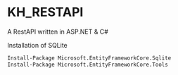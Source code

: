 # KH_RESTAPI
A RestAPI written in ASP.NET &amp; C#

Installation of SQLite
```sh
Install-Package Microsoft.EntityFrameworkCore.Sqlite
Install-Package Microsoft.EntityFrameworkCore.Tools
```

